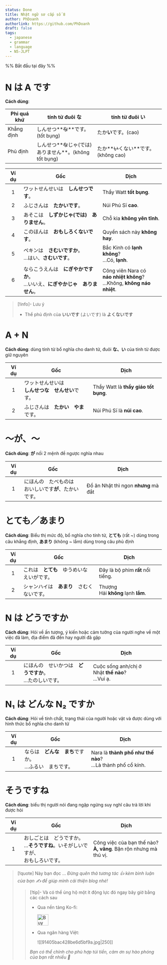 ```yaml
---
status: Done
title: Nhật ngữ sơ cấp số 8
author: PhDoanh
authorlink: https://github.com/PhDoanh
draft: false
tags:
  - japanese
  - grammar
  - language
  - N5-JLPT
---
```

%% Bắt đầu tại đây %%
# N は A です
**Cách dùng**:

|Phi quá khứ|tính từ đuôi な|tính từ đuôi い|
|---|---|---|
|Khẳng định|しんせつ**~~な~~**です。(tốt bụng)|たか**い**です。(cao)|
|Phủ định|しんせつ**~~な~~じゃ(では)　  <br>ありません**。(không tốt bụng)|たか**~~い~~くない**です。(không cao)|

| Ví dụ | Gốc                                              | Dịch                                                                          |
| :---: | ------------------------------------------------ | ----------------------------------------------------------------------------- |
|   1   | ワットせんせいは　**しんせつです**。                             | Thầy Watt **tốt bụng**.                                                       |
|   2   | ふじさんは　**たかいです**。                                 | Núi Phú Sĩ **cao**.                                                           |
|   3   | あそこは　**しずかじゃ(では)　ありません**。                        | Chỗ kia **không yên tĩnh**.                                                   |
|   4   | このほんは　**おもしろくないです**。                             | Quyển sách này **không hay**.                                                 |
|   5   | ペキンは　**さむいですか**。  <br>…はい、**さむいです**。             | Bắc Kinh có **lạnh không**?  <br>…Có, **lạnh**.                               |
|   6   | ならこうえんは　**にぎやかですか**。  <br>…いいえ、**にぎやかじゃ　ありません**。 | Công viên Nara có  <br>**náo nhiệt không**?  <br>…Không, **không náo nhiệt**. |

> [!info]- Lưu ý
> - Thể phủ định của **いいです** (よいです) là **よくないです**

# A + N
**Cách dùng**: dùng tính từ bổ nghĩa cho danh từ, đuôi **な、い** của tính từ được giữ nguyên

| Ví dụ | Gốc                                                    | Dịch                                 |
|:-----:| ------------------------------------------------------ | ------------------------------------ |
|   1   | ワットせんせいは　  <br>**しんせつな　せんせい**です。 | Thầy Watt là **thầy giáo tốt bụng**. |
|   2   | ふじさんは　**たかい　やま**です。                     | Núi Phú Sĩ là **núi cao**.           |

# ～が、～
**Cách dùng**: **が** nối 2 mệnh đề ngược nghĩa nhau

| Ví dụ | Gốc                                                          | Dịch                                 |
|:-----:| ------------------------------------------------------------ | ------------------------------------ |
|   1   | にほんの　たべものは　  <br>おいしいです**が**、たかいです。 | Đồ ăn Nhật thì ngon **nhưng** mà đắt |

# とても／あまり
**Cách dùng**: Biểu thị mức độ, bổ nghĩa cho tính từ, **とても** (rất ~) dùng trong câu khẳng định, **あまり** (không ~ lắm) dùng trong câu phủ định

| Ví dụ | Gốc                                          | Dịch                               |
|:-----:| -------------------------------------------- | ---------------------------------- |
|   1   | これは　**とても**　ゆうめいな　えいがです。 | Đây là bộ phim **rất** nổi tiếng.  |
|   2   | シャンハイは　**あまり**　さむくないです。   | Thượng Hải **không** lạnh **lắm**. |

# N は どうですか
**Cách dùng**: Hỏi về ấn tượng, ý kiến hoặc cảm tưởng của người nghe về một việc đã làm, địa điểm đã đến hay người đã gặp

| Ví dụ | Gốc                                                         | Dịch                                               |
|:-----:| ----------------------------------------------------------- | -------------------------------------------------- |
|   1   | にほんの　せいかつは　**どうですか**。  <br>…たのしいです。 | Cuộc sống anh/chị ở Nhật **thế nào**?  <br>…Vui ạ. |
	
# N₁ は どんな N₂ ですか
**Cách dùng**: Hỏi về tính chất, trạng thái của người hoặc vật và được dùng với hình thức bổ nghĩa cho danh từ

| Ví dụ | Gốc                                                       | Dịch                                                           |
|:-----:| --------------------------------------------------------- | -------------------------------------------------------------- |
|   1   | ならは　**どんな　まち**ですか。  <br>…ふるい　まちです。 | Nara là **thành phố như thế nào**?  <br>…Là thành phố cổ kính. |

# そうですね
**Cách dùng**: biểu thị người nói đang ngập ngừng suy nghĩ câu trả lời khi được hỏi

| Ví dụ | Gốc                                                  | Dịch                                                                  |
| :---: | ---------------------------------------------------- | --------------------------------------------------------------------- |
|   1   | おしごとは　どうですか。  <br>…**そうですね**。いそがしいですが、  <br>おもしろいです。 | Công việc của bạn thế nào?  <br>**À, vâng**. Bận rộn nhưng mà thú vị. |

> [!quote] Này bạn đọc ...
> *Đừng quên thả tương tác 👍 kèm bình luận của bạn ✍️ để giúp mình cải thiện blog nhé!* 
> > [!tip]- Và có thể ủng hộ một ít động lực đó ngay bây giờ bằng các cách sau
> > - Qua nền tảng Ko-fi:
> > 
> >   <a href='https://ko-fi.com/M4M111S8CI' target='_blank'><img height='36' style='border:0px;height:36px;' src='https://storage.ko-fi.com/cdn/kofi3.png?v=3' border='0' alt='Buy Me a Coffee at ko-fi.com' /></a>
> > - Qua ngân hàng Việt:
> >   
> >   ![[91405bac428be6d5bf9a.jpg|250]]
> > 
> > *Bạn có thể chỉnh cho phù hợp túi tiền, cảm ơn sự hào phóng của bạn rất nhiều 🥰*